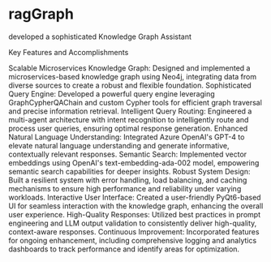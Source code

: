 # ragGraph
developed a sophisticated Knowledge Graph Assistant

Key Features and Accomplishments

Scalable Microservices Knowledge Graph: Designed and implemented a microservices-based knowledge graph using Neo4j, integrating data from diverse sources to create a robust and flexible foundation.
Sophisticated Query Engine: Developed a powerful query engine leveraging GraphCypherQAChain and custom Cypher tools for efficient graph traversal and precise information retrieval.
Intelligent Query Routing: Engineered a multi-agent architecture with intent recognition to intelligently route and process user queries, ensuring optimal response generation.
Enhanced Natural Language Understanding: Integrated Azure OpenAI's GPT-4 to elevate natural language understanding and generate informative, contextually relevant responses.
Semantic Search: Implemented vector embeddings using OpenAI's text-embedding-ada-002 model, empowering semantic search capabilities for deeper insights.
Robust System Design: Built a resilient system with error handling, load balancing, and caching mechanisms to ensure high performance and reliability under varying workloads.
Interactive User Interface: Created a user-friendly PyQt6-based UI for seamless interaction with the knowledge graph, enhancing the overall user experience.
High-Quality Responses: Utilized best practices in prompt engineering and LLM output validation to consistently deliver high-quality, context-aware responses.
Continuous Improvement: Incorporated features for ongoing enhancement, including comprehensive logging and analytics dashboards to track performance and identify areas for optimization.
